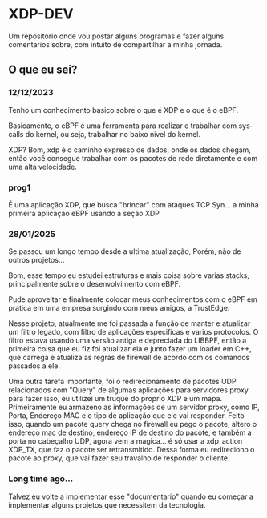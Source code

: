 # XDP-DEV
Um repositorio onde vou postar alguns programas e fazer alguns comentarios sobre, com intuito de compartilhar a minha jornada.

## O que eu sei?

### 12/12/2023
Tenho um conhecimento basico sobre o que é XDP e o que é o eBPF.

Basicamente, o eBPF é uma ferramenta para realizar e trabalhar com sys-calls do kernel, ou seja, trabalhar no baixo nivel do kernel.

XDP? Bom, xdp é o caminho expresso de dados, onde os dados chegam, então você consegue trabalhar com os pacotes de rede diretamente e com uma alta velocidade.

### prog1
É uma aplicação XDP, que busca "brincar" com ataques TCP Syn... a minha primeira aplicação eBPF usando a seção XDP

### 28/01/2025
Se passou um longo tempo desde a ultima atualização, Porém, não de outros projetos...

Bom, esse tempo eu estudei estruturas e mais coisa sobre varias stacks, principalmente sobre o desenvolvimento com eBPF.

Pude aproveitar e finalmente colocar meus conhecimentos com o eBPF em pratica em uma empresa surgindo com meus amigos, a TrustEdge.

Nesse projeto, atualmente me foi passada a função de manter e atualizar um filtro legado, com filtro de aplicações especificas e varios protocolos.
O filtro estava usando uma versão antiga e depreciada do LIBBPF, então a primeira coisa que eu fiz foi atualizar ela e junto fazer um loader em C++, que carrega e atualiza as regras de firewall de acordo com os comandos passados a ele.

Uma outra tarefa importante, foi o redirecionamento de pacotes UDP relacionados com "Query" de algumas aplicações para servidores proxy. para fazer isso, eu utilizei um truque do proprio XDP e um mapa.
Primeiramente eu armazeno as informações de um servidor proxy, como IP, Porta, Endereço MAC e o tipo de aplicação que ele vai responder. Feito isso, quando um pacote query chega no firewall eu pego o pacote, altero o endereço mac de destino, endereço IP de destino do pacote, e também a porta no cabeçalho UDP, agora vem a magica... é só usar a xdp_action XDP_TX, que faz o pacote ser retransmitido. Dessa forma eu redireciono o pacote ao proxy, que vai fazer seu travalho de responder o cliente.

### Long time ago...
Talvez eu volte a implementar esse "documentario" quando eu começar a implementar alguns projetos que necessitem da tecnologia.
